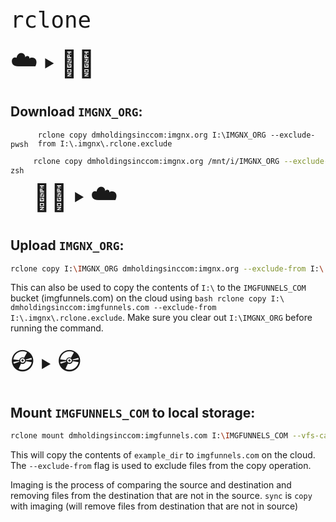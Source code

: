 <span style="font-size: 42px;">`rclone`</span>

<span style="display: flex; align-items:center; font-size: 42px;"><span role="image">☁️</span><span style="font-size: 18px; margin-left: 10px; margin-right: 10px;" role="image">▶️</span><span role="image">👩‍💻</span></span>

## Download `IMGNX_ORG`:
<code style="float: left; margin-top: 15px; margin-right: 15px;">pwsh</code>
```pwsh
rclone copy dmholdingsinccom:imgnx.org I:\IMGNX_ORG --exclude-from I:\.imgnx\.rclone.exclude
```
<code style="float: left; margin-top: 15px; margin-right: 15px;">zsh</code>
```zsh
rclone copy dmholdingsinccom:imgnx.org /mnt/i/IMGNX_ORG --exclude-from /mnt/i/.imgnx/.rclone.exclude
```



<span style="display: flex; align-items:center; font-size: 42px;"><span role="image">👩‍💻</span><span style="font-size: 18px; margin-left: 10px; margin-right: 10px;" role="image">▶️</span><span role="image">☁️</span></span>

## Upload `IMGNX_ORG`:

```bash
rclone copy I:\IMGNX_ORG dmholdingsinccom:imgnx.org --exclude-from I:\.imgnx\.rclone.exclude
```
This can also be used to copy the contents of `I:\` to the `IMGFUNNELS_COM` bucket (imgfunnels.com) on the cloud using `bash
rclone copy I:\ dmholdingsinccom:imgfunnels.com --exclude-from I:\.imgnx\.rclone.exclude`. Make sure you clear out `I:\IMGNX_ORG` before running the command.

<span style="display: flex; align-items:center; font-size: 42px;"><span role="image">💿</span><span style="font-size: 18px; margin-left: 10px; margin-right: 10px;" role="image">▶️</span><span role="image">💿</span></span>

## Mount `IMGFUNNELS_COM` to local storage:

```bash
rclone mount dmholdingsinccom:imgfunnels.com I:\IMGFUNNELS_COM --vfs-cache-mode full --cache-dir I:\IMG_CACHE\IMGFUNNELS_COM --debug-fuse -v --fuse-flag --network-mode
```

This will copy the contents of `example_dir` to `imgfunnels.com`
on the cloud. The `--exclude-from` flag is used to exclude files
from the copy operation.

Imaging is the process of comparing the source and destination
and removing files from the destination that are not in the
source. `sync` is `copy` with imaging (will remove files from
destination that are not in source)
